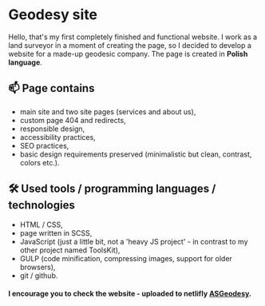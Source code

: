 # Geodesy site

Hello, that's my first completely finished and functional website. 
I work as a land surveyor in a moment of creating the page, so I decided to develop a website for a made-up geodesic company.
The page is created in **Polish language**.

## 📫 Page contains

- main site and two site pages (services and about us),
- custom page 404 and redirects,
- responsible design,
- accessibility practices,
- SEO practices,
- basic design requirements preserved (minimalistic but clean, contrast, colors etc.).

## 🛠 Used tools / programming languages / technologies

- HTML / CSS,
- page written in SCSS,
- JavaScript (just a little bit, not a 'heavy JS project' - in contrast to my other project named ToolsKit),
- GULP (code minification, compressing images, support for older browsers),
- git / github.

#### I encourage you to check the website - uploaded to netlifly [ASGeodesy](https://geodezjapl.netlify.app/).